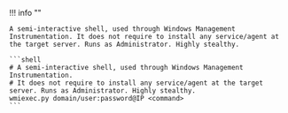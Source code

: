!!! info ""

    A semi-interactive shell, used through Windows Management Instrumentation. It does not require to install any service/agent at the target server. Runs as Administrator. Highly stealthy.

    ```shell
    # A semi-interactive shell, used through Windows Management Instrumentation. 
    # It does not require to install any service/agent at the target server. Runs as Administrator. Highly stealthy.
    wmiexec.py domain/user:password@IP <command>
    ```
